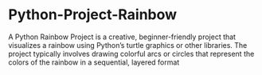 # Python-Project-Rainbow
A Python Rainbow Project is a creative, beginner-friendly project that visualizes a rainbow using Python’s turtle graphics or other libraries. The project typically involves drawing colorful arcs or circles that represent the colors of the rainbow in a sequential, layered format
